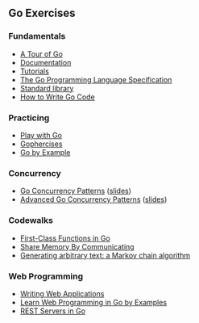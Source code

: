 ## Go Exercises

### Fundamentals
- [A Tour of Go](/https://go.dev/tour/list)
- [Documentation](https://go.dev/doc/)
- [Tutorials](https://go.dev/doc/tutorial/)
- [The Go Programming Language Specification](https://go.dev/ref/spec)
- [Standard library](https://pkg.go.dev/std)
- [How to Write Go Code](https://go.dev/doc/code)

### Practicing
- [Play with Go](https://play-with-go.dev/)
- [Gophercises](https://gophercises.com/)
- [Go by Example](https://gobyexample.com/)

### Concurrency
- [Go Concurrency Patterns](https://www.youtube.com/watch?v=f6kdp27TYZs) ([slides](https://go.dev/talks/2012/concurrency.slide))
- [Advanced Go Concurrency Patterns](https://www.youtube.com/watch?v=QDDwwePbDtw) ([slides](https://go.dev/talks/2013/advconc.slide))

### Codewalks
- [First-Class Functions in Go](https://go.dev/doc/codewalk/functions/)
- [Share Memory By Communicating](https://go.dev/doc/codewalk/sharemem/)
- [Generating arbitrary text: a Markov chain algorithm](https://go.dev/doc/codewalk/markov/)

### Web Programming
- [Writing Web Applications](https://go.dev/doc/articles/wiki/)
- [Learn Web Programming in Go by Examples](https://gowebexamples.com/)
- [REST Servers in Go](https://eli.thegreenplace.net/2021/rest-servers-in-go-part-1-standard-library/)
